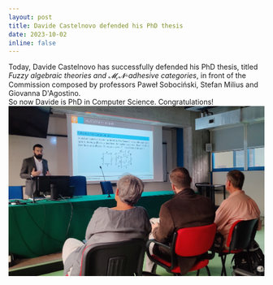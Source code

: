 ```yaml
---
layout: post
title: Davide Castelnovo defended his PhD thesis
date: 2023-10-02
inline: false
---
```

<div style="display: flex; flex-wrap: wrap;">
    <div style="max-width: 570px; min-width: 300px;"> 
Today, Davide Castelnovo has successfully defended his PhD thesis, titled <em>Fuzzy algebraic theories and 𝓜,𝓝-adhesive categories</em>, in front of the Commission composed by professors Paweł Sobociński, Stefan Milius and Giovanna D'Agostino. 
<br/>
So now Davide is PhD in Computer Science. Congratulations!  
    </div>
    <div style="max-width: 570px;"> 
    <div>
       <img src="/assets/img/castelnovoviva.jpg" style="width: 100%;"/>
    </div>
</div>

